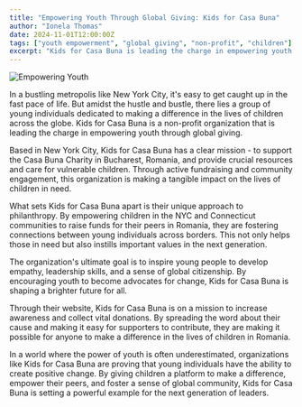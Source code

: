 ```yaml
---
title: "Empowering Youth Through Global Giving: Kids for Casa Buna"
author: "Ionela Thomas"
date: 2024-11-01T12:00:00Z
tags: ["youth empowerment", "global giving", "non-profit", "children"]
excerpt: "Kids for Casa Buna is leading the charge in empowering youth through global giving, supporting vulnerable children in Romania."
---
```


![Empowering Youth](/img/empowering.png)

In a bustling metropolis like New York City, it's easy to get caught up in the fast pace of life. But amidst the hustle and bustle, there lies a group of young individuals dedicated to making a difference in the lives of children across the globe. Kids for Casa Buna is a non-profit organization that is leading the charge in empowering youth through global giving.

Based in New York City, Kids for Casa Buna has a clear mission - to support the Casa Buna Charity in Bucharest, Romania, and provide crucial resources and care for vulnerable children. Through active fundraising and community engagement, this organization is making a tangible impact on the lives of children in need.

What sets Kids for Casa Buna apart is their unique approach to philanthropy. By empowering children in the NYC and Connecticut communities to raise funds for their peers in Romania, they are fostering connections between young individuals across borders. This not only helps those in need but also instills important values in the next generation.

The organization's ultimate goal is to inspire young people to develop empathy, leadership skills, and a sense of global citizenship. By encouraging youth to become advocates for change, Kids for Casa Buna is shaping a brighter future for all.

Through their website, Kids for Casa Buna is on a mission to increase awareness and collect vital donations. By spreading the word about their cause and making it easy for supporters to contribute, they are making it possible for anyone to make a difference in the lives of children in Romania.

In a world where the power of youth is often underestimated, organizations like Kids for Casa Buna are proving that young individuals have the ability to create positive change. By giving children a platform to make a difference, empower their peers, and foster a sense of global community, Kids for Casa Buna is setting a powerful example for the next generation of leaders.
